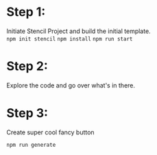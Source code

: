 # Step 1:
Initiate Stencil Project and build the initial template.   
`npm init stencil`
`npm install`
`npm run start`

# Step 2:
Explore the code and go over what's in there.

# Step 3: 
Create super cool fancy button

`npm run generate`